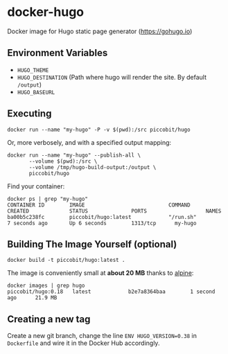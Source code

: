 # docker-hugo

Docker image for Hugo static page generator (https://gohugo.io)


## Environment Variables

* `HUGO_THEME`
* `HUGO_DESTINATION` (Path where hugo will render the site. By default `/output`)
* `HUGO_BASEURL`


## Executing

    docker run --name "my-hugo" -P -v $(pwd):/src piccobit/hugo

Or, more verbosely, and with a specified output mapping:

    docker run --name "my-hugo" --publish-all \
           --volume $(pwd):/src \
           --volume /tmp/hugo-build-output:/output \
           piccobit/hugo

Find your container:

    docker ps | grep "my-hugo"
    CONTAINER ID        IMAGE                           COMMAND                CREATED             STATUS              PORTS                   NAMES
    ba00b5c238fc        piccobit/hugo:latest            "/run.sh"              7 seconds ago       Up 6 seconds        1313/tcp      my-hugo


## Building The Image Yourself (optional)

    docker build -t piccobit/hugo:latest .

The image is conveniently small at **about 20 MB** thanks to [alpine](http://gliderlabs.viewdocs.io/docker-alpine):

    docker images | grep hugo
    piccobit/hugo:0.18   latest            b2e7a8364baa        1 second ago      21.9 MB


## Creating a new tag

Create a new git branch, change the line `ENV HUGO_VERSION=0.38` in `Dockerfile` and wire it in the Docker Hub accordingly.
